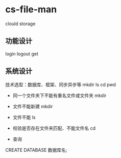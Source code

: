 # cs-file-man
clould storage
## 功能设计
login logout get
## 系统设计

技术选型：数据库、框架、同步异步等
mkdir ls cd pwd
- 同一个文件夹下不能有重名文件或文件夹 mkdir
- 文件不能新建 mkdir

- 文件不能 ls

- 校验是否存在文件夹匹配、不能文件名 cd

- 查询

CREATE DATABASE 数据库名;
